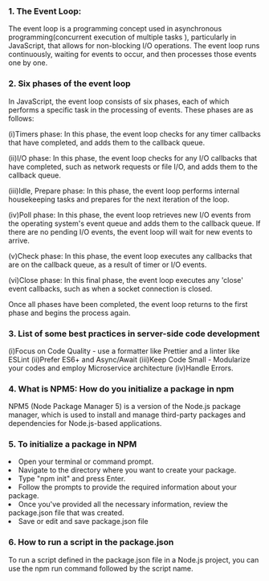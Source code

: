 <h3>1. The Event Loop:</h3>
The event loop is a programming concept used in asynchronous programming(concurrent execution of multiple tasks ), particularly in JavaScript, that allows for non-blocking I/O operations. The event loop runs continuously, waiting for events to occur, and then processes those events one by one.


<h3>2. Six phases of the event loop</h3>
In JavaScript, the event loop consists of six phases, each of which performs a specific task in the processing of events. These phases are as follows:


(i)Timers phase: In this phase, the event loop checks for any timer callbacks that have completed, and adds them to the callback queue.

(ii)I/O phase: In this phase, the event loop checks for any I/O callbacks that have completed, such as network requests or file I/O, and adds them to the callback queue.

(iii)Idle, Prepare phase: In this phase, the event loop performs internal housekeeping tasks and prepares for the next iteration of the loop.

(iv)Poll phase: In this phase, the event loop retrieves new I/O events from the operating system's event queue and adds them to the callback queue. If there are no pending I/O events, the event loop will wait for new events to arrive.

(v)Check phase: In this phase, the event loop executes any callbacks that are on the callback queue, as a result of timer or I/O events.

(vi)Close phase: In this final phase, the event loop executes any 'close' event callbacks, such as when a socket connection is closed.

Once all phases have been completed, the event loop returns to the first phase and begins the process again.

<h3>3. List of some best practices in server-side code development</h3>
(i)Focus on Code Quality - use a formatter like Prettier and a linter like ESLint
(ii)Prefer ES6+ and Async/Await
(iii)Keep Code Small - Modularize your codes and employ Microservice architecture
(iv)Handle Errors.

<h3>4. What is NPM5: How do you initialize a package in npm</h3>
NPM5 (Node Package Manager 5) is a version of the Node.js package manager, which is used to install and manage third-party packages and dependencies for Node.js-based applications.

<h3>5. To initialize a package in NPM</h3>
<li>Open your terminal or command prompt.</li> 
<li>Navigate to the directory where you want to create your package.</li>
<li>Type "npm init" and press Enter.</li>
<li>Follow the prompts to provide the required information about your package.</li>
<li>Once you've provided all the necessary information, review the package.json file that was created.</li>
<li>Save or edit and save package.json file</li>

<h3>6. How to run a script in the package.json</h3>
To run a script defined in the package.json file in a Node.js project, you can use the npm run command followed by the script name.
